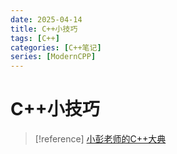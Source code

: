 ```yaml
---
date: 2025-04-14
title: C++小技巧
tags: [C++]
categories: [C++笔记]
series: [ModernCPP]
---
```


# C++小技巧

>[!reference]
> [小彭老师的C++大典](https://142857.red/book/cpp_tricks)
